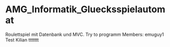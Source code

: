 # AMG_Informatik_Gluecksspielautomat
Roulettspiel mit Datenbank und MVC. Try to programm
Members: emuguy1
Test Kilian
ttttttt
